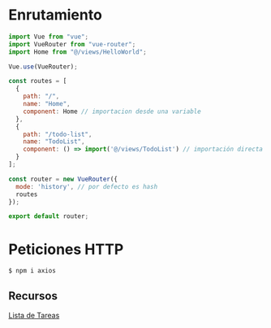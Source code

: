 # Enrutamiento
```js
import Vue from "vue";
import VueRouter from "vue-router";
import Home from "@/views/HelloWorld";

Vue.use(VueRouter);

const routes = [
  {
    path: "/",
    name: "Home",
    component: Home // importacion desde una variable
  },
  {
    path: "/todo-list",
    name: "TodoList",
    component: () => import('@/views/TodoList') // importación directa
  }
];

const router = new VueRouter({
  mode: 'history', // por defecto es hash
  routes
});

export default router;

```

# Peticiones HTTP

    $ npm i axios


## Recursos
[Lista de Tareas](https://github.com/ascodecodigo/TodoList/releases/tag/v2.1.0)
